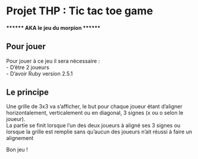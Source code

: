 <h1> Projet THP : Tic tac toe game </h1>
<h4> ****** AKA le jeu du morpion ****** </h4>
<h2> Pour jouer </h2>
<p> Pour jouer à ce jeu il sera nécessaire :<br>
   - D’être 2 joueurs<br>
   - D’avoir Ruby version 2.5.1</p>
<h2> Le principe </h2>
<p> Une grille de 3x3 va s’afficher, le but pour chaque joueur étant d’aligner horizontalement, verticalement ou en diagonal, 3 signes (x ou o selon le joueur).<br>
 La partie se finit lorsque l’un des deux joueurs à aligné ses 3 signes ou lorsque la grille est remplie sans qu’aucun des joueurs n’ait réussi à faire un alignement </p>
 <p> Bon jeu ! </p>